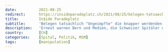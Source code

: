 ```yaml
---
date:          2021-08-25
redirect:      https://insideparadeplatz.ch/2021/08/25/belegen-tatsaechlich-ungeimpfte-die-knapper-werdenden-plaetze/
title:         In$ide Paradeplatz
subtitle:      'Belegen tatsächlich "Ungeimpfte" die knapper werdenden Plätze?'
description:   'Erneut warnen Bern und Medien, die Schweizer Spitäler würden wegen Covid-Patienten bald ans Limit geraten. Warum dann bauen diese Betten ab?'
country:       [CH]
categories:    [Spital, Politik, MSM]
tags:          [manipulation]
---
```

